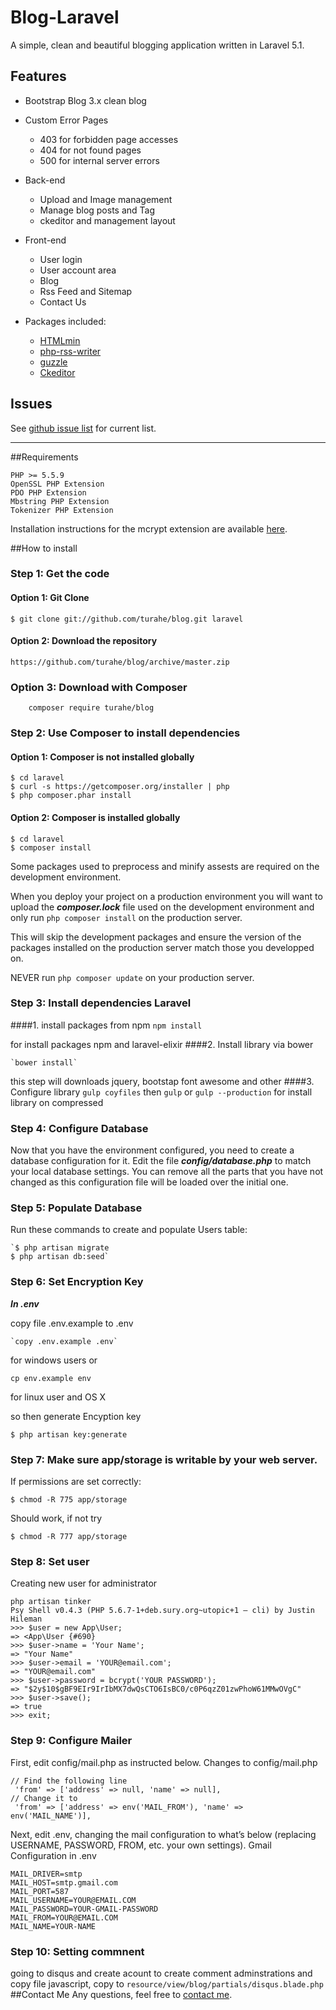 # Blog-Laravel
A simple, clean and beautiful blogging application written in Laravel 5.1.

## Features

* Bootstrap Blog 3.x clean blog
* Custom Error Pages
	* 403 for forbidden page accesses
	* 404 for not found pages
	* 500 for internal server errors
* Back-end
	* Upload and Image management
	* Manage blog posts and Tag
	* ckeditor and management layout
* Front-end
	* User login
	* User account area
	* Blog
	* Rss Feed and Sitemap
	* Contact Us
	
	
* Packages included:
	* [HTMLmin](https://github.com/GrahamCampbell/Laravel-HTMLMin "HTML Minify")
	* [php-rss-writer](https://github.com/suin/php-rss-writer "php rss writer")
	* [guzzle](https://github.com/guzzle/guzzle "guzzle")
	* [Ckeditor](http://ckeditor.com "Ckeditor")
	

## Issues
See [github issue list](https://github.com/turahe/blog/issues "Issues") for current list.

-----

##Requirements

	

    PHP >= 5.5.9
    OpenSSL PHP Extension
    PDO PHP Extension
    Mbstring PHP Extension
    Tokenizer PHP Extension



Installation instructions for the mcrypt extension are available [here](http://php.net/manual/en/mcrypt.installation.php).

##How to install
### Step 1: Get the code
#### Option 1: Git Clone


	$ git clone git://github.com/turahe/blog.git laravel

#### Option 2: Download the repository

    https://github.com/turahe/blog/archive/master.zip
	
### Option 3: Download with Composer
		composer require turahe/blog


### Step 2: Use Composer to install dependencies
#### Option 1: Composer is not installed globally


	$ cd laravel
	$ curl -s https://getcomposer.org/installer | php
	$ php composer.phar install


#### Option 2: Composer is installed globally


	$ cd laravel
	$ composer install




Some packages used to preprocess and minify assests are required on the development environment.

When you deploy your project on a production environment you will want to upload the ***composer.lock*** file used on the development environment and only run `php composer install` on the production server.

This will skip the development packages and ensure the version of the packages installed on the production server match those you developped on.

NEVER run `php composer update` on your production server.


### Step 3: Install dependencies Laravel
####1. install packages from npm
	`npm install`
    
for install packages npm and laravel-elixir
####2. Install library via bower

    `bower install`
this step will downloads jquery, bootstap font awesome and other
####3. Configure library
    `gulp coyfiles`
then
    `gulp`
or
	`gulp --production`
for install library on compressed


### Step 4: Configure Database

Now that you have the environment configured, you need to create a database configuration for it. Edit the file ***config/database.php*** to match your local database settings. You can remove all the parts that you have not changed as this configuration file will be loaded over the initial one.




### Step 5: Populate Database
Run these commands to create and populate Users table:


	`$ php artisan migrate
	$ php artisan db:seed`


### Step 6: Set Encryption Key
***In .env***

copy file .env.example to .env

    `copy .env.example .env` 

for windows users or 

    cp env.example env
for linux user and OS X

so then generate Encyption key


    $ php artisan key:generate 



### Step 7: Make sure app/storage is writable by your web server.

If permissions are set correctly:


	$ chmod -R 775 app/storage


Should work, if not try

	$ chmod -R 777 app/storage


### Step 8: Set user

Creating new user for administrator

    php artisan tinker
    Psy Shell v0.4.3 (PHP 5.6.7-1+deb.sury.org~utopic+1 — cli) by Justin Hileman
	>>> $user = new App\User;
	=> <App\User {#690}
	>>> $user->name = 'Your Name';
	=> "Your Name"
	>>> $user->email = 'YOUR@email.com';
	=> "YOUR@email.com"
	>>> $user->password = bcrypt('YOUR PASSWORD');
	=> "$2y$10$gBF9EIr9IrIbMX7dwQsCTO6IsBC0/c0P6qzZ01zwPhoW61MMwOVgC"
	>>> $user->save();
	=> true
	>>> exit;

### Step 9: Configure Mailer

First, edit config/mail.php as instructed below.
Changes to config/mail.php

	// Find the following line
 	 'from' => ['address' => null, 'name' => null],
	// Change it to
 	 'from' => ['address' => env('MAIL_FROM'), 'name' => env('MAIL_NAME')],

Next, edit .env, changing the mail configuration to what’s below (replacing USERNAME, PASSWORD, FROM, etc. your own settings).
Gmail Configuration in .env

	MAIL_DRIVER=smtp
	MAIL_HOST=smtp.gmail.com
	MAIL_PORT=587
	MAIL_USERNAME=YOUR@EMAIL.COM
	MAIL_PASSWORD=YOUR-GMAIL-PASSWORD
	MAIL_FROM=YOUR@EMAIL.COM
	MAIL_NAME=YOUR-NAME

### Step 10: Setting commnent
going to disqus and create acount to create comment adminstrations and copy file javascript, copy to `resource/view/blog/partials/disqus.blade.php` 
##Contact Me
Any questions, feel free to [contact me](http://facebook.com/nur.wachid "Nur Wachid").
